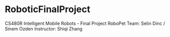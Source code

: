 # RoboticFinalProject
CS480R Intelligent Mobile Robots - Final Project
RoboPet
Team: Selin Dinc / Sinem Ozden
Instructor: Shiqi Zhang
